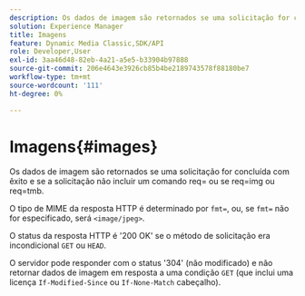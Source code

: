 ```yaml
---
description: Os dados de imagem são retornados se uma solicitação for concluída com êxito e se a solicitação não incluir um comando req= ou se req=img ou req=tmb.
solution: Experience Manager
title: Imagens
feature: Dynamic Media Classic,SDK/API
role: Developer,User
exl-id: 3aa46d48-82eb-4a21-a5e5-b33904b97888
source-git-commit: 206e4643e3926cb85b4be2189743578f88180be7
workflow-type: tm+mt
source-wordcount: '111'
ht-degree: 0%

---
```


# Imagens{#images}

Os dados de imagem são retornados se uma solicitação for concluída com êxito e se a solicitação não incluir um comando req= ou se req=img ou req=tmb.

O tipo de MIME da resposta HTTP é determinado por `fmt=`, ou, se `fmt=` não for especificado, será `<image/jpeg>`.

O status da resposta HTTP é &#39;200 OK&#39; se o método de solicitação era incondicional `GET` ou `HEAD`.

O servidor pode responder com o status &#39;304&#39; (não modificado) e não retornar dados de imagem em resposta a uma condição `GET` (que inclui uma licença `If-Modified-Since` ou `If-None-Match` cabeçalho).
